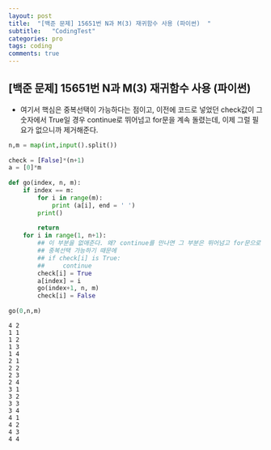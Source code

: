 ```yaml
---
layout: post
title:  "[백준 문제] 15651번 N과 M(3) 재귀함수 사용 (파이썬)  "
subtitle:   "CodingTest"
categories: pro
tags: coding
comments: true
---
```


## [백준 문제] 15651번 N과 M(3) 재귀함수 사용 (파이썬)  

- 여기서 핵심은 중복선택이 가능하다는 점이고, 이전에 코드로 넣었던 check값이 그 숫자에서 True일 경우 continue로 뛰어넘고 for문을 계속 돌렸는데, 이제 그럴 필요가 없으니까 제거해준다.  
  
  
```python
n,m = map(int,input().split())
 
check = [False]*(n+1)
a = [0]*m
 
def go(index, n, m):
    if index == m:
        for i in range(m):
            print (a[i], end = ' ')
        print()
            
        return
    for i in range(1, n+1):
        ## 이 부분을 없애준다. 왜? continue를 만나면 그 부분은 뛰어넘고 for문으로 돌아가는데
        ## 중복선택 가능하기 때문에  
        ## if check[i] is True:
        ##     continue
        check[i] = True
        a[index] = i
        go(index+1, n, m)
        check[i] = False
 
go(0,n,m)
```

    4 2
    1 1 
    1 2 
    1 3 
    1 4 
    2 1 
    2 2 
    2 3 
    2 4 
    3 1 
    3 2 
    3 3 
    3 4 
    4 1 
    4 2 
    4 3 
    4 4 


